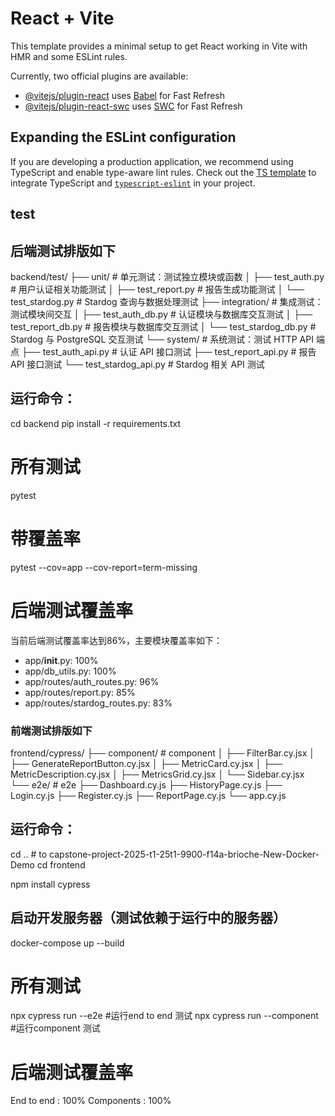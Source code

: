 # React + Vite

This template provides a minimal setup to get React working in Vite with HMR and some ESLint rules.

Currently, two official plugins are available:

- [@vitejs/plugin-react](https://github.com/vitejs/vite-plugin-react/blob/main/packages/plugin-react/README.md) uses [Babel](https://babeljs.io/) for Fast Refresh
- [@vitejs/plugin-react-swc](https://github.com/vitejs/vite-plugin-react-swc) uses [SWC](https://swc.rs/) for Fast Refresh

## Expanding the ESLint configuration

If you are developing a production application, we recommend using TypeScript and enable type-aware lint rules. Check out the [TS template](https://github.com/vitejs/vite/tree/main/packages/create-vite/template-react-ts) to integrate TypeScript and [`typescript-eslint`](https://typescript-eslint.io) in your project.

## test
## 后端测试排版如下

backend/test/
├── unit/             # 单元测试：测试独立模块或函数
│   ├── test_auth.py             # 用户认证相关功能测试
│   ├── test_report.py           # 报告生成功能测试
│   └── test_stardog.py          # Stardog 查询与数据处理测试
├── integration/      # 集成测试：测试模块间交互
│   ├── test_auth_db.py          # 认证模块与数据库交互测试
│   ├── test_report_db.py        # 报告模块与数据库交互测试
│   └── test_stardog_db.py       # Stardog 与 PostgreSQL 交互测试
└── system/           # 系统测试：测试 HTTP API 端点
    ├── test_auth_api.py         # 认证 API 接口测试
    ├── test_report_api.py       # 报告 API 接口测试
    └── test_stardog_api.py      # Stardog 相关 API 测试


## 运行命令：
cd backend
pip install -r requirements.txt

# 所有测试
pytest

# 带覆盖率
pytest --cov=app --cov-report=term-missing

# 后端测试覆盖率
当前后端测试覆盖率达到86%，主要模块覆盖率如下：
* app/__init__.py: 100%
* app/db_utils.py: 100%
* app/routes/auth_routes.py: 96%
* app/routes/report.py: 85%
* app/routes/stardog_routes.py: 83%


### 前端测试排版如下
frontend/cypress/
├── component/         # component
│   ├── FilterBar.cy.jsx
│   ├── GenerateReportButton.cy.jsx
│   ├── MetricCard.cy.jsx
│   ├── MetricDescription.cy.jsx
│   ├── MetricsGrid.cy.jsx
│   └── Sidebar.cy.jsx
└── e2e/               # e2e
    ├── Dashboard.cy.js
    ├── HistoryPage.cy.js
    ├── Login.cy.js
    ├── Register.cy.js
    ├── ReportPage.cy.js
    └── app.cy.js

## 运行命令：
cd ..   # to capstone-project-2025-t1-25t1-9900-f14a-brioche-New-Docker-Demo 
cd frontend 

npm install cypress


## 启动开发服务器（测试依赖于运行中的服务器）
docker-compose up --build

# 所有测试
npx cypress run --e2e    #运行end to end 测试
npx cypress run --component   #运行component 测试


# 后端测试覆盖率
End to end : 100%
Components : 100%